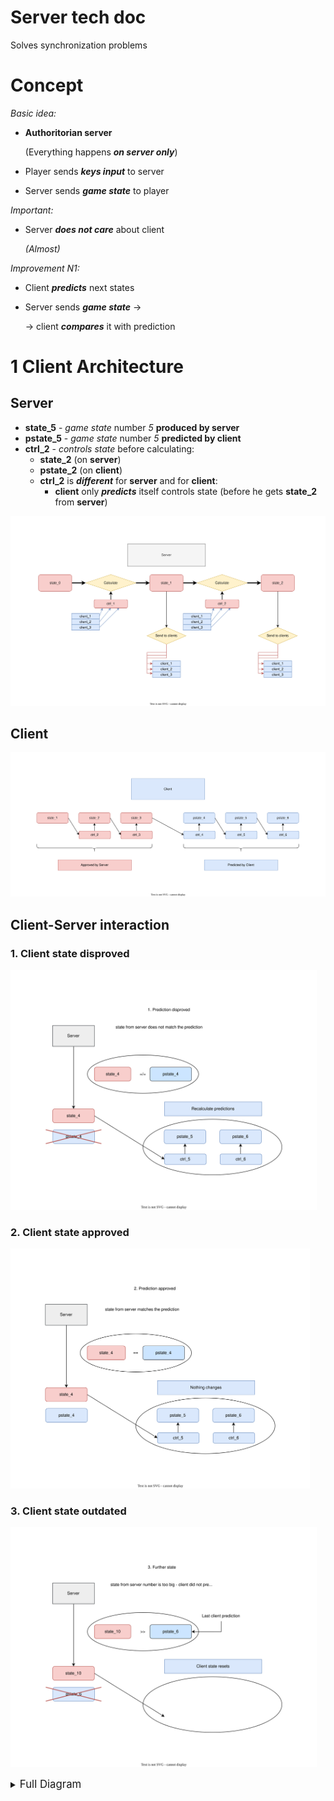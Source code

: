 # Server tech doc

Solves synchronization problems

# Concept

*Basic idea:*
- **Authoritorian server**

    (Everything happens ***on server only***)
- Player sends ***keys input*** to server
- Server sends ***game state*** to player

*Important:*
- Server ***does not care*** about client

    *(Almost)*

*Improvement N1:*
- Client ***predicts*** next states
- Server sends ***game state*** ->

    -> client ***compares*** it with prediction

# 1 Client Architecture

## Server
- **state_5** - *game state* number *5* **produced by server**
- **pstate_5** - *game state* number *5* **predicted by client**
- **ctrl_2** - *controls state* before calculating:
    - **state_2** (on **server**)
    - **pstate_2** (on **client**)
    - **ctrl_2** is ***different*** for **server** and for **client**:
        - **client** only ***predicts*** itself controls state (before he gets **state_2** from **server**)

<img
  src="src/img/server/server_only.svg"
  alt="triangle with all three sides equal"/>

## Client

<img
  src="src/img/server/client_only.svg"
  alt="triangle with all three sides equal"/>

## Client-Server interaction
### 1. Client state disproved
<img
  src="src/img/server/client_disproved.svg"
  alt="triangle with all three sides equal"
  style="max-height:40vw;"/>

### 2. Client state approved

<img
  src="src/img/server/client_approved.svg"
  alt="triangle with all three sides equal"
  style="max-height:40vw;"/>

### 3. Client state outdated

<img
  src="src/img/server/client_outdated.svg"
  alt="triangle with all three sides equal"
  style="max-height:40vw;"/>

<details>
<summary><big>Full Diagram</big></summary>

<img
  src="src/img/server_diagram.svg"
  alt="triangle with all three sides equal"/>

</details>


